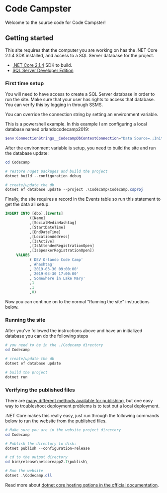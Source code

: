# Code Campster

Welcome to the source code for Code Campster!

## Getting started

This site requires that the computer you are working on has the .NET Core 2.1.4 SDK installed, and access to a SQL Server database for the project.

* [.NET Core 2.1.4](https://dotnet.microsoft.com/download/dotnet-core/2.1) SDK to build.
* [SQL Server Developer Edition](https://www.microsoft.com/en-us/sql-server/sql-server-downloads)

### First time setup
You will need to have access to create a SQL Server database in order to run the site. Make sure that your user has rights to access that database. You can verify this by logging in through SSMS.

You can override the connection string by setting an environment variable.

This is a powershell example. In this example I am configuring a local database named orlandocodecamp2019:

```powershell
$env:ConnectionStrings__CodecampDbContextConnection="Data Source=.;Initial Catalog=orlandocodecamp2019;Connect Timeout=30;Encrypt=true;TrustServerCertificate=true;Integrated Security=true;ApplicationIntent=ReadWrite;MultiSubnetFailover=False"
```

After the environment variable is setup, you need to build the site and run the database update:

```powershell
cd Codecamp

# restore nuget packages and build the project
dotnet build --configuration debug

# create/update the db
dotnet ef database update --project .\Codecamp\Codecamp.csproj
```

Finally, the site requires a record in the Events table so run this statement to get the data all setup.

```sql
INSERT INTO [dbo].[Events]
           ([Name]
           ,[SocialMediaHashtag]
           ,[StartDateTime]
           ,[EndDateTime]
           ,[LocationAddress]
           ,[IsActive]
           ,[IsAttendeeRegistrationOpen]
           ,[IsSpeakerRegistrationOpen])
     VALUES
           ('DEV Orlando Code Camp'
           ,'#hashtag'
           ,'2019-03-30 09:00:00'
           ,'2019-03-30 17:00:00'
           ,'Somewhere in Lake Mary'
           ,1
           ,1
           ,0)
```

Now you can continue on to the normal "Running the site" instructions below.


### Running the site

After you've followed the instructions above and have an initialized database you can do the following steps

```powershell
# you need to be in the ./Codecamp directory
cd Codecamp

# create/update the db
dotnet ef database update

# build the project
dotnet run
```

### Verifying the published files

There are [many different methods available for publishing](https://docs.microsoft.com/en-us/aspnet/core/host-and-deploy/?view=aspnetcore-2.2), but one easy way to troubleshoot deployment problems is to test out a local deployment.

.NET Core makes this really easy, just run through the following commands below to run the website from the published files. 

```powershell
# Make sure you are in the website project directory
cd Codecamp

# Publish the directory to disk:
dotnet publish --configuration=release

# cd to the output directory
cd bin\release\netcoreapp2.1\publish\

# Run the website
dotnet .\Codecamp.dll
```

Read more about [dotnet core hosting options in the official documentation](https://docs.microsoft.com/en-us/aspnet/core/fundamentals/servers/?view=aspnetcore-2.1&tabs=windows).

